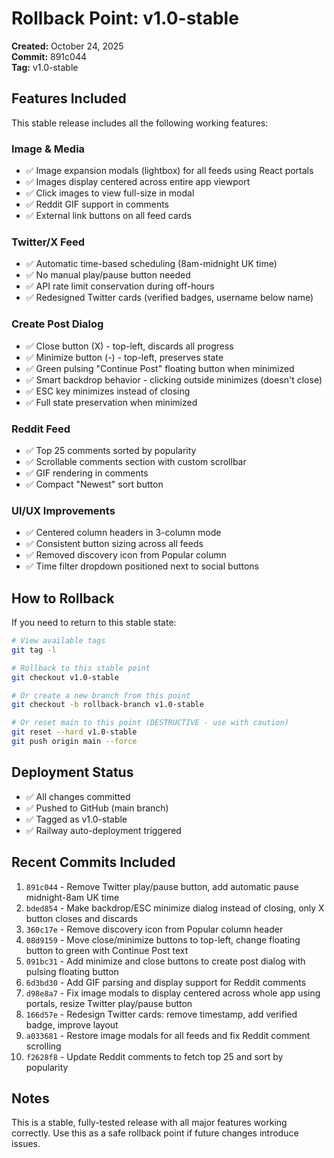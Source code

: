 # Rollback Point: v1.0-stable

**Created:** October 24, 2025  
**Commit:** 891c044  
**Tag:** v1.0-stable

## Features Included

This stable release includes all the following working features:

### Image & Media
- ✅ Image expansion modals (lightbox) for all feeds using React portals
- ✅ Images display centered across entire app viewport
- ✅ Click images to view full-size in modal
- ✅ Reddit GIF support in comments
- ✅ External link buttons on all feed cards

### Twitter/X Feed
- ✅ Automatic time-based scheduling (8am-midnight UK time)
- ✅ No manual play/pause button needed
- ✅ API rate limit conservation during off-hours
- ✅ Redesigned Twitter cards (verified badges, username below name)

### Create Post Dialog
- ✅ Close button (X) - top-left, discards all progress
- ✅ Minimize button (-) - top-left, preserves state
- ✅ Green pulsing "Continue Post" floating button when minimized
- ✅ Smart backdrop behavior - clicking outside minimizes (doesn't close)
- ✅ ESC key minimizes instead of closing
- ✅ Full state preservation when minimized

### Reddit Feed
- ✅ Top 25 comments sorted by popularity
- ✅ Scrollable comments section with custom scrollbar
- ✅ GIF rendering in comments
- ✅ Compact "Newest" sort button

### UI/UX Improvements
- ✅ Centered column headers in 3-column mode
- ✅ Consistent button sizing across all feeds
- ✅ Removed discovery icon from Popular column
- ✅ Time filter dropdown positioned next to social buttons

## How to Rollback

If you need to return to this stable state:

```bash
# View available tags
git tag -l

# Rollback to this stable point
git checkout v1.0-stable

# Or create a new branch from this point
git checkout -b rollback-branch v1.0-stable

# Or reset main to this point (DESTRUCTIVE - use with caution)
git reset --hard v1.0-stable
git push origin main --force
```

## Deployment Status

- ✅ All changes committed
- ✅ Pushed to GitHub (main branch)
- ✅ Tagged as v1.0-stable
- ✅ Railway auto-deployment triggered

## Recent Commits Included

1. `891c044` - Remove Twitter play/pause button, add automatic pause midnight-8am UK time
2. `bded854` - Make backdrop/ESC minimize dialog instead of closing, only X button closes and discards
3. `360c17e` - Remove discovery icon from Popular column header
4. `08d9159` - Move close/minimize buttons to top-left, change floating button to green with Continue Post text
5. `091bc31` - Add minimize and close buttons to create post dialog with pulsing floating button
6. `6d3bd30` - Add GIF parsing and display support for Reddit comments
7. `d98e8a7` - Fix image modals to display centered across whole app using portals, resize Twitter play/pause button
8. `166d57e` - Redesign Twitter cards: remove timestamp, add verified badge, improve layout
9. `a033681` - Restore image modals for all feeds and fix Reddit comment scrolling
10. `f2628f8` - Update Reddit comments to fetch top 25 and sort by popularity

## Notes

This is a stable, fully-tested release with all major features working correctly. Use this as a safe rollback point if future changes introduce issues.

